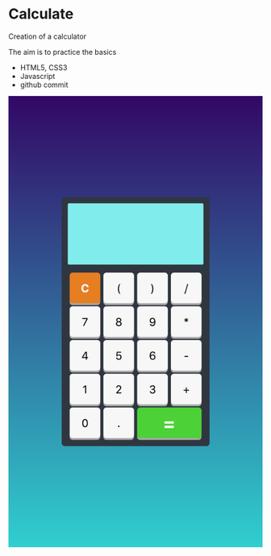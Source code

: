 # Calculate

Creation of a calculator 

The aim is to practice the basics

* HTML5, CSS3
* Javascript
* github commit

![Calculator](Calculator.png)
